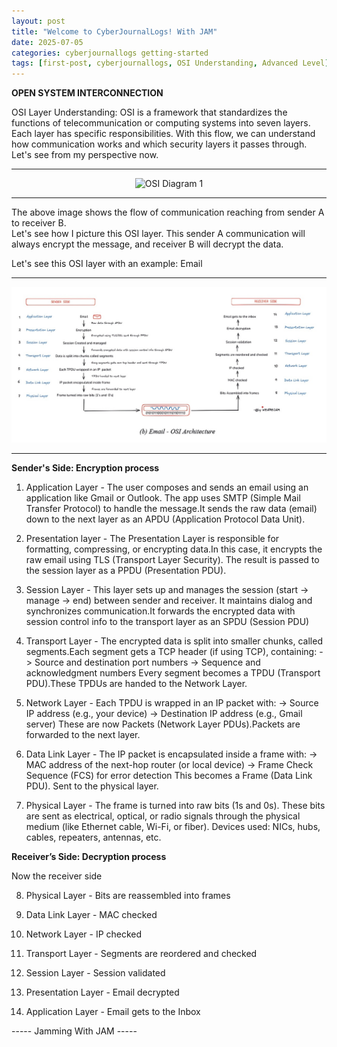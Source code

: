 ```yaml
---
layout: post
title: "Welcome to CyberJournalLogs! With JAM"
date: 2025-07-05
categories: cyberjournallogs getting-started
tags: [first-post, cyberjournallogs, OSI Understanding, Advanced Level]
---
```


**OPEN SYSTEM INTERCONNECTION** 

OSI Layer Understanding: 
OSI is a framework that standardizes the functions of telecommunication or computing systems into seven layers. Each layer has specific responsibilities. With this flow, we can understand how communication works and which security layers it passes through. 
Let's see from my perspective now.

---

<p align="center">
  <img src="https://github.com/WEAREJAM/cyberjournallogs/blob/main/assets/images/osi_architecture_diagram_2.jpg.jpg" alt="OSI Diagram 1">
</p>

---

The above image shows the flow of communication reaching from sender A to receiver B.  
Let's see how I picture this OSI layer. This sender A communication will always encrypt the message, and receiver B will decrypt the data. 

Let's see this OSI layer with an example: Email

---

<p align="center">
  <img src="https://raw.githubusercontent.com/WEAREJAM/cyberjournallogs/a1631de491e64c448eb7ee0fef2f9b2925d5b453/assets/osi_architecture_diagram_2.jpg.jpg" alt="OSI Diagram 2">
</p>

---

**Sender's Side:  Encryption process** 

1. Application Layer - The user composes and sends an email using an application like Gmail or Outlook. The app uses SMTP (Simple Mail Transfer Protocol) to handle the message.It sends the raw data (email) down to the next layer as an APDU (Application Protocol Data Unit).

2. Presentation layer - The Presentation Layer is responsible for formatting, compressing, or encrypting data.In this case, it encrypts the raw email using TLS (Transport Layer Security).
The result is passed to the session layer as a PPDU (Presentation PDU).

3. Session Layer -  This layer sets up and manages the session (start → manage → end) between sender and receiver. It maintains dialog and synchronizes communication.It forwards the encrypted data with session control info to the transport layer as an SPDU (Session PDU)

4. Transport Layer - The encrypted data is split into smaller chunks, called segments.Each segment gets a TCP header (if using TCP), containing:
   -> Source and destination port numbers
   -> Sequence and acknowledgment numbers
Every segment becomes a TPDU (Transport PDU).These TPDUs are handed to the Network Layer.

5. Network Layer - Each TPDU is wrapped in an IP packet with:
   -> Source IP address (e.g., your device)
   -> Destination IP address (e.g., Gmail server)
These are now Packets (Network Layer PDUs).Packets are forwarded to the next layer.

6. Data Link Layer - The IP packet is encapsulated inside a frame with:
   -> MAC address of the next-hop router (or local device)
   -> Frame Check Sequence (FCS) for error detection
This becomes a Frame (Data Link PDU). Sent to the physical layer.

7. Physical Layer - The frame is turned into raw bits (1s and 0s). These bits are sent as electrical, optical, or radio signals through the physical medium (like Ethernet cable, Wi-Fi, or fiber).
Devices used: NICs, hubs, cables, repeaters, antennas, etc.

**Receiver’s Side: Decryption process**

Now the receiver side 

8. Physical Layer - Bits are reassembled into frames 

9. Data Link Layer - MAC checked

10. Network Layer - IP checked

11. Transport Layer - Segments are reordered and checked

12. Session Layer - Session validated

13. Presentation Layer - Email decrypted
    
14. Application Layer - Email gets to the Inbox 


----- Jamming With JAM -----
